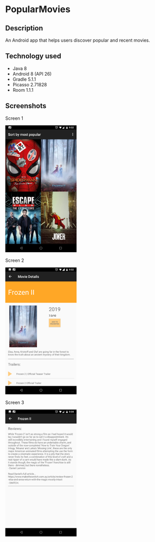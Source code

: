 # PopularMovies
## Description
An Android app that helps users discover popular and recent movies.

## Technology used
* Java 8
* Android 8 (API 26)
* Gradle 5.1.1
* Picasso 2.71828
* Room 1.1.1

## Screenshots
Screen 1

<img src="screenshots/main_activity.png" width="225" height="400">

Screen 2

<img src="screenshots/detail_activity.png" width="225" height="400">

Screen 3

<img src="screenshots/reviews_activity.png" width="225" height="400">
